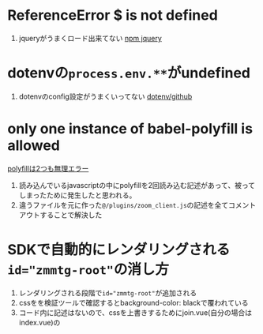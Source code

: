 # ReferenceError $ is not defined

1. jqueryがうまくロード出来てない
[npm jquery](https://www.npmjs.com/package/jquery)

# dotenvの`process.env.**`がundefined

1. dotenvのconfig設定がうまくいってない
[dotenv/github](https://github.com/nuxt-community/dotenv-module)

# only one instance of babel-polyfill is allowed

[polyfillは2つも無理エラー](https://github.com/exceljs/exceljs/issues/948)

1. 読み込んでいるjavascriptの中にpolyfillを2回読み込む記述があって、被ってしまったために発生したと思われる。
2. 違うファイルを元に作った`@/plugins/zoom_client.js`の記述を全てコメントアウトすることで解決した

# SDKで自動的にレンダリングされる`id="zmmtg-root"`の消し方

1. レンダリングされる段階で`id="zmmtg-root"`が追加される
2. cssをを検証ツールで確認するとbackground-color: blackで覆われている
3. コード内に記述はないので、cssを上書きするためにjoin.vue(自分の場合はindex.vue)の<style>内にcssを上書きする記述をする

```css
#zmmtg-root {
  display: none;
}
```
